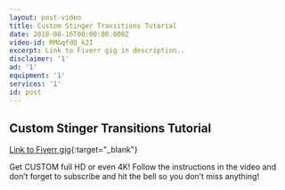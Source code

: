 ```yaml
---
layout: post-video
title: Custom Stinger Transitions Tutorial
date: 2018-08-16T00:00:00.000Z
video-id: RMGqfdQ_k2I
excerpt: Link to Fiverr gig in description..
disclaimer: '1'
ad: '1'
equipment: '1'
services: '1'
id: post
---
```


## Custom Stinger Transitions Tutorial

[Link to Fiverr gig](/stingers){:target="_blank"}

Get CUSTOM full HD or even 4K! Follow the instructions in the video and don’t forget to subscribe and hit the bell so you don’t miss anything!
